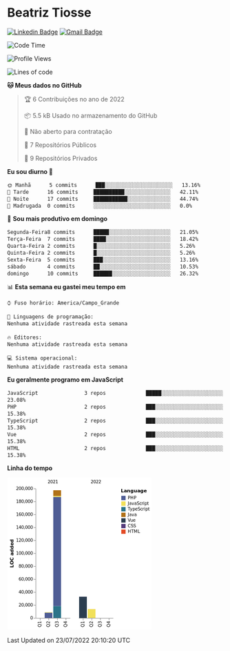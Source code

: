 # Beatriz **Tiosse**


[![Linkedin Badge](https://img.shields.io/badge/-Beatriz%20Tiosse-201B2D?style=flat-square&logo=Linkedin&logoColor=white&link=https://www.linkedin.com/in/beatriz-tiosse-terradas/)](https://www.linkedin.com/in/beatriz-tiosse-terradas/) 
[![Gmail Badge](https://img.shields.io/badge/-beatriz.terradas@gmail.com-201B2D?style=flat-square&logo=Gmail&logoColor=white&link=mailto:beatriz.terradas@gmail.com)](mailto:beatriz.terradas@gmail.com)


<!--START_SECTION:waka-->
![Code Time](http://img.shields.io/badge/Code%20Time-504%20hrs%202%20mins-blue)

![Profile Views](http://img.shields.io/badge/Visualizac%C3%B5es%20do%20perfil-0-blue)

![Lines of code](https://img.shields.io/badge/Desde%20o%20Hello%20World%20eu%20escrevi-253%20Thousand%20linhas%20de%20c%C3%B3digo-blue)

**🐱 Meus dados no GitHub** 

> 🏆 6 Contribuições no ano de 2022
 > 
> 📦 5.5 kB Usado no armazenamento do GitHub 
 > 
> 🚫 Não aberto para contratação
 > 
> 📜 7 Repositórios Públicos 
 > 
> 🔑 9 Repositórios Privados  
 > 
**Eu sou diurno 🐤** 

```text
🌞 Manhã      5 commits      ███░░░░░░░░░░░░░░░░░░░░░░   13.16% 
🌆 Tarde      16 commits     ██████████░░░░░░░░░░░░░░░   42.11% 
🌃 Noite      17 commits     ███████████░░░░░░░░░░░░░░   44.74% 
🌙 Madrugada  0 commits      ░░░░░░░░░░░░░░░░░░░░░░░░░   0.0%

```
📅 **Sou mais produtivo em domingo** 

```text
Segunda-Feira8 commits      █████░░░░░░░░░░░░░░░░░░░░   21.05% 
Terça-Feira  7 commits      ████░░░░░░░░░░░░░░░░░░░░░   18.42% 
Quarta-Feira 2 commits      █░░░░░░░░░░░░░░░░░░░░░░░░   5.26% 
Quinta-Feira 2 commits      █░░░░░░░░░░░░░░░░░░░░░░░░   5.26% 
Sexta-Feira  5 commits      ███░░░░░░░░░░░░░░░░░░░░░░   13.16% 
sábado       4 commits      ██░░░░░░░░░░░░░░░░░░░░░░░   10.53% 
domingo      10 commits     ██████░░░░░░░░░░░░░░░░░░░   26.32%

```


📊 **Esta semana eu gastei meu tempo em** 

```text
⌚︎ Fuso horário: America/Campo_Grande

💬 Linguagens de programação: 
Nenhuma atividade rastreada esta semana

🔥 Editores: 
Nenhuma atividade rastreada esta semana

💻 Sistema operacional: 
Nenhuma atividade rastreada esta semana

```

**Eu geralmente programo em JavaScript** 

```text
JavaScript               3 repos             █████░░░░░░░░░░░░░░░░░░░░   23.08% 
PHP                      2 repos             ███░░░░░░░░░░░░░░░░░░░░░░   15.38% 
TypeScript               2 repos             ███░░░░░░░░░░░░░░░░░░░░░░   15.38% 
Vue                      2 repos             ███░░░░░░░░░░░░░░░░░░░░░░   15.38% 
HTML                     2 repos             ███░░░░░░░░░░░░░░░░░░░░░░   15.38%

```


**Linha do tempo**

![Chart not found](https://raw.githubusercontent.com/beatriztiosse/beatriztiosse/master/charts/bar_graph.png) 


 Last Updated on 23/07/2022 20:10:20 UTC
<!--END_SECTION:waka-->

